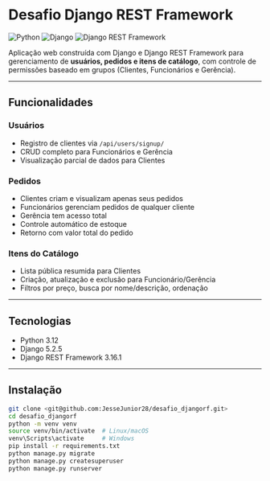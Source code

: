 # Desafio Django REST Framework

![Python](https://img.shields.io/badge/python-3.12-blue)
![Django](https://img.shields.io/badge/django-3.1.7-green)
![Django REST Framework](https://img.shields.io/badge/djangorestframework-3.14.0-brightgreen)

Aplicação web construída com Django e Django REST Framework para gerenciamento de **usuários, pedidos e itens de catálogo**, com controle de permissões baseado em grupos (Clientes, Funcionários e Gerência).

---

## Funcionalidades

### Usuários
- Registro de clientes via `/api/users/signup/`
- CRUD completo para Funcionários e Gerência
- Visualização parcial de dados para Clientes

### Pedidos
- Clientes criam e visualizam apenas seus pedidos
- Funcionários gerenciam pedidos de qualquer cliente
- Gerência tem acesso total
- Controle automático de estoque
- Retorno com valor total do pedido

### Itens do Catálogo
- Lista pública resumida para Clientes
- Criação, atualização e exclusão para Funcionário/Gerência
- Filtros por preço, busca por nome/descrição, ordenação

---

## Tecnologias

- Python 3.12
- Django 5.2.5
- Django REST Framework 3.16.1

---

## Instalação

```bash
git clone <git@github.com:JesseJunior28/desafio_djangorf.git>
cd desafio_djangorf
python -m venv venv
source venv/bin/activate  # Linux/macOS
venv\Scripts\activate     # Windows
pip install -r requirements.txt
python manage.py migrate
python manage.py createsuperuser
python manage.py runserver